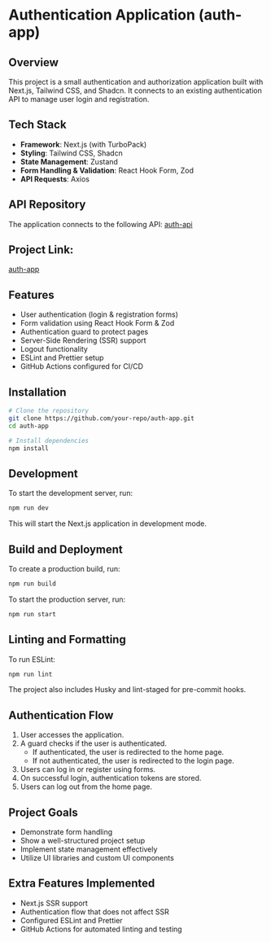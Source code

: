 # Authentication Application (auth-app)

## Overview
This project is a small authentication and authorization application built with Next.js, Tailwind CSS, and Shadcn. It connects to an existing authentication API to manage user login and registration.

## Tech Stack
- **Framework**: Next.js (with TurboPack)
- **Styling**: Tailwind CSS, Shadcn
- **State Management**: Zustand
- **Form Handling & Validation**: React Hook Form, Zod
- **API Requests**: Axios

## API Repository
The application connects to the following API: [auth-api](https://github.com/Veel-IT/auth-api)

## Project Link:
[auth-app](https://auth-app-iota-ten.vercel.app/)

## Features
- User authentication (login & registration forms)
- Form validation using React Hook Form & Zod
- Authentication guard to protect pages
- Server-Side Rendering (SSR) support
- Logout functionality
- ESLint and Prettier setup
- GitHub Actions configured for CI/CD

## Installation
```sh
# Clone the repository
git clone https://github.com/your-repo/auth-app.git
cd auth-app

# Install dependencies
npm install
```

## Development
To start the development server, run:
```sh
npm run dev
```
This will start the Next.js application in development mode.

## Build and Deployment
To create a production build, run:
```sh
npm run build
```
To start the production server, run:
```sh
npm run start
```

## Linting and Formatting
To run ESLint:
```sh
npm run lint
```
The project also includes Husky and lint-staged for pre-commit hooks.

## Authentication Flow
1. User accesses the application.
2. A guard checks if the user is authenticated.
   - If authenticated, the user is redirected to the home page.
   - If not authenticated, the user is redirected to the login page.
3. Users can log in or register using forms.
4. On successful login, authentication tokens are stored.
5. Users can log out from the home page.

## Project Goals
- Demonstrate form handling
- Show a well-structured project setup
- Implement state management effectively
- Utilize UI libraries and custom UI components

## Extra Features Implemented
- Next.js SSR support
- Authentication flow that does not affect SSR
- Configured ESLint and Prettier
- GitHub Actions for automated linting and testing


